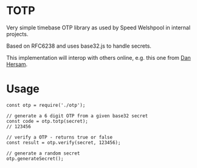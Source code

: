 # TOTP

Very simple timebase OTP library as used by Speed Welshpool in internal projects.

Based on RFC6238 and uses base32.js to handle secrets.

This implementation will interop with others online, e.g. this one from [Dan Hersam](https://totp.danhersam.com/).

# Usage

    const otp = require('./otp');

    // generate a 6 digit OTP from a given base32 secret
    const code = otp.totp(secret);
    // 123456

    // verify a OTP - returns true or false
    const result = otp.verify(secret, 123456);

    // generate a random secret
    otp.generateSecret();

